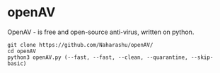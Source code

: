 # openAV

OpenAV - is free and open-source anti-virus, written on python. 
```git
git clone https://github.com/Naharashu/openAV/
cd openAV
python3 openAV.py (--fast, --fast, --clean, --quarantine, --skip-basic)
```
